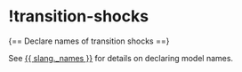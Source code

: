 # !transition-shocks

{== Declare names of transition shocks ==}

See [{{ slang._names }}](`names.md`) for details on declaring model names.

